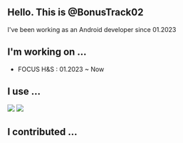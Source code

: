 ## Hello. This is @BonusTrack02
I've been working as an Android developer since 01.2023
## I'm working on ...
- FOCUS H&S : 01.2023 ~ Now
## I use ...
<img src="https://img.shields.io/badge/Kotlin-7F52FF?style=flat-square&logo=kotlin&logoColor=white"/> <img src="https://img.shields.io/badge/Java-3A75B0?style=flat-square&logo=java&logoColor=white"/>
## I contributed ...

<!--
**BonusTrack02/BonusTrack02** is a ✨ _special_ ✨ repository because its `README.md` (this file) appears on your GitHub profile.

Here are some ideas to get you started:

- 🔭 I’m currently working on ...
- 🌱 I’m currently learning ...
- 👯 I’m looking to collaborate on ...
- 🤔 I’m looking for help with ...
- 💬 Ask me about ...
- 📫 How to reach me: ...
- 😄 Pronouns: ...
- ⚡ Fun fact: ...
-->
